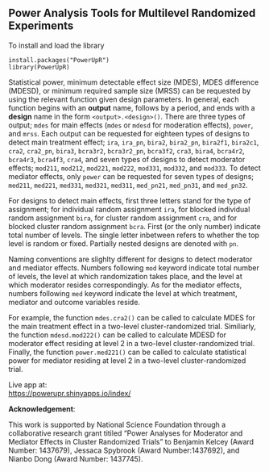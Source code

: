 <h2> Power Analysis Tools for Multilevel Randomized Experiments </h2>

To install and load the library
```{r}
install.packages("PowerUpR")
library(PowerUpR)
```

Statistical power, minimum detectable effect size (MDES), MDES difference (MDESD), or minimum required sample size (MRSS) can be requested by using the relevant function given design parameters. In general, each function begins with an **output** name, follows by a period, and ends with a **design** name in the form `<output>.<design>()`. There are three types of output; `mdes` for main effects (`mdes` or `mdesd` for moderation effects),  `power`, and `mrss`. Each output can be requested for eighteen types of designs to detect main treatment effect; `ira`, `ira_pn`, `bira2`, `bira2_pn`, `bira2f1`, `bira2c1`, `cra2`, `cra2_pn`, `bira3`, `bcra3r2`, `bcra3r2_pn`, `bcra3f2`, `cra3`, `bira4`, `bcra4r2`, `bcra4r3`, `bcra4f3`, `cra4`, and seven types of designs to detect moderator effects; `mod211`, `mod212`, `mod221`, `mod222`, `mod331`, `mod332`, and `mod333`. To detect mediator effects, only `power` can be requested for seven types of designs; `med211`, `med221`, `med331`, `med321`, `med311`, `med_pn21`, `med_pn31`, and `med_pn32`.

For designs to detect main effects, first three letters stand for the type of assignment; for individual random assignment `ira`, for blocked individual random assignment `bira`, for cluster random assignment `cra`, and for blocked cluster random assignment `bcra`. First (or the only number) indicate total number of levels. The single letter inbetween refers to whether the top level is random or fixed. Partially nested designs are denoted with `pn`.  

Naming conventions are slighlty different for designs to detect moderator and mediator effects. Numbers following `mod` keyword indicate total number of levels, the level at which randomization takes place, and the level at which moderator resides correspondingly. As for the mediator effects, numbers following `med` keyword indicate the level at which treatment, mediator and outcome variables reside. 

For example, the function `mdes.cra2()` can be called to calculate MDES for the main treatment effect in a two-level cluster-randomized trial. Similiarly, the function `mdesd.mod222()` can be called to calculate MDESD for moderator effect residing at level 2 in a two-level cluster-randomized trial. Finally, the function `power.med221()` can be called to calculate statistical power for mediator residing at level 2 in a two-level cluster-randomized trial. 

Live app at: <br>
<https://powerupr.shinyapps.io/index/> 

**Acknowledgement**:

This work is supported by National Science Foundation through a collaborative research grant titiled “Power Analyses for Moderator and Mediator Effects in Cluster Randomized Trials” to Benjamin Kelcey (Award Number: 1437679), Jessaca Spybrook (Award Number:1437692), and Nianbo Dong (Award Number: 1437745).



